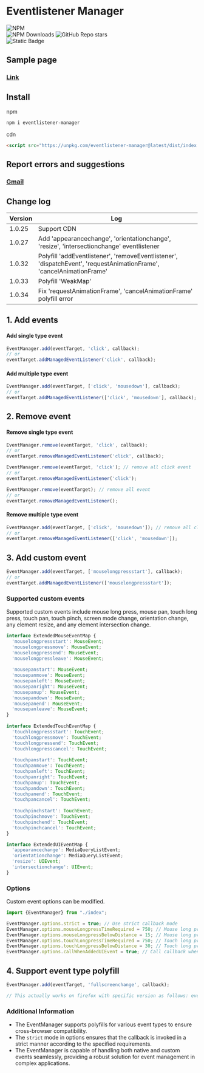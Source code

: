 # Eventlistener Manager
![NPM](https://nodei.co/npm/eventlistener-manager.png?downloads=true&downloadRank=true&stars=true)<br>
![NPM Downloads](https://img.shields.io/npm/d18m/eventlistener-manager?style=flat&logo=npm&logoColor=%23CB3837&label=Download&color=%23CB3837&link=https%3A%2F%2Fwww.npmjs.com%2Fpackage%2Feventlistener-manager) 
![GitHub Repo stars](https://img.shields.io/github/stars/pjy0509/eventlistener-manager?style=flat&logo=github&logoColor=181717&label=Stars&color=181717&link=https%3A%2F%2Fgithub.com%2Fpjy0509%2Feventlistener-manager)<br> 
![Static Badge](https://img.shields.io/badge/Typescript-8A2BE2?logo=typescript&color=000000)
## Sample page
### [Link](https://pjy0509.github.io/example/eventlistener-manager/)
## Install
npm
```bash
npm i eventlistener-manager
```
cdn
```html
<script src="https://unpkg.com/eventlistener-manager@latest/dist/index.umd.js"></script>
```
## Report errors and suggestions
### [Gmail](mailto:qkrwnss0509@gmail.com?subject=Report_errors_and_suggestions)
## Change log
| Version | Log                                                                                                                  |
|---------|----------------------------------------------------------------------------------------------------------------------|
| 1.0.25  | Support CDN                                                                                                          |
| 1.0.27  | Add 'appearancechange', 'orientationchange', 'resize', 'intersectionchange' eventlistener                            |
| 1.0.32  | Polyfill 'addEventlistener', 'removeEventlistener', 'dispatchEvent', 'requestAnimationFrame', 'cancelAnimationFrame' |
| 1.0.33  | Polyfill 'WeakMap'                                                                                                   |
| 1.0.34  | Fix 'requestAnimationFrame', 'cancelAnimationFrame' polyfill error                                                   |
## 1. Add events
#### Add single type event
```typescript
EventManager.add(eventTarget, 'click', callback);
// or
eventTarget.addManagedEventListener('click', callback);
``` 
#### Add multiple type event
```typescript
EventManager.add(eventTarget, ['click', 'mousedown'], callback);
// or
eventTarget.addManagedEventListener(['click', 'mousedown'], callback);
``` 
## 2. Remove event
#### Remove single type event
```typescript
EventManager.remove(eventTarget, 'click', callback);
// or
eventTarget.removeManagedEventListener('click', callback);
``` 
```typescript
EventManager.remove(eventTarget, 'click'); // remove all click event
// or
eventTarget.removeManagedEventListener('click');
``` 
```typescript
EventManager.remove(eventTarget); // remove all event
// or
eventTarget.removeManagedEventListener();
``` 
#### Remove multiple type event
```typescript
EventManager.add(eventTarget, ['click', 'mousedown']); // remove all click, mousedown event
// or
eventTarget.removeManagedEventListener(['click', 'mousedown']);
``` 
## 3. Add custom event
```typescript
EventManager.add(eventTarget, ['mouselongpressstart'], callback);
// or
eventTarget.addManagedEventListener(['mouselongpressstart']);
``` 
### Supported custom events
Supported custom events include mouse long press, mouse pan, touch long press, touch pan, touch pinch, screen mode change, orientation change, any element resize, and any element intersection change.
```typescript
interface ExtendedMouseEventMap {  
  'mouselongpressstart': MouseEvent;  
  'mouselongpressmove': MouseEvent;  
  'mouselongpressend': MouseEvent;  
  'mouselongpressleave': MouseEvent;  
  
  'mousepanstart': MouseEvent;  
  'mousepanmove': MouseEvent;  
  'mousepanleft': MouseEvent;  
  'mousepanright': MouseEvent;  
  'mousepanup': MouseEvent;  
  'mousepandown': MouseEvent;  
  'mousepanend': MouseEvent;  
  'mousepanleave': MouseEvent;  
}  
  
interface ExtendedTouchEventMap {  
  'touchlongpressstart': TouchEvent;  
  'touchlongpressmove': TouchEvent;  
  'touchlongpressend': TouchEvent;  
  'touchlongpresscancel': TouchEvent;  
  
  'touchpanstart': TouchEvent;  
  'touchpanmove': TouchEvent;  
  'touchpanleft': TouchEvent;  
  'touchpanright': TouchEvent;  
  'touchpanup': TouchEvent;  
  'touchpandown': TouchEvent;  
  'touchpanend': TouchEvent;  
  'touchpancancel': TouchEvent;  
  
  'touchpinchstart': TouchEvent;  
  'touchpinchmove': TouchEvent;  
  'touchpinchend': TouchEvent;  
  'touchpinchcancel': TouchEvent;  
}

interface ExtendedUIEventMap {
  'appearancechange': MediaQueryListEvent;
  'orientationchange': MediaQueryListEvent;
  'resize': UIEvent;
  'intersectionchange': UIEvent;
}
```
### Options
Custom event options can be modified.

```typescript
import {EventManager} from "./index";

EventManager.options.strict = true; // Use strict callback mode
EventManager.options.mouseLongpressTimeRequired = 750; // Mouse long press time required
EventManager.options.mouseLongpressBelowDistance = 15; // Mouse long press below distance
EventManager.options.touchLongpressTimeRequired = 750; // Touch long press time required
EventManager.options.touchLongpressBelowDistance = 30; // Touch long press below distance
EventManager.options.callWhenAddedUIEvent = true; // Call callback when extended ui event added
```
## 4. Support event type polyfill
```typescript
EventManager.add(eventTarget, 'fullscreenchange', callback);

// This actually works on firefox with specific version as follows: eventTarget.addEventListener('mozfullscreenchange', callback);
```
### Additional Information
-   The EventManager supports polyfills for various event types to ensure cross-browser compatibility.
-   The `strict` mode in options ensures that the callback is invoked in a strict manner according to the specified requirements.
-   The EventManager is capable of handling both native and custom events seamlessly, providing a robust solution for event management in complex applications.

